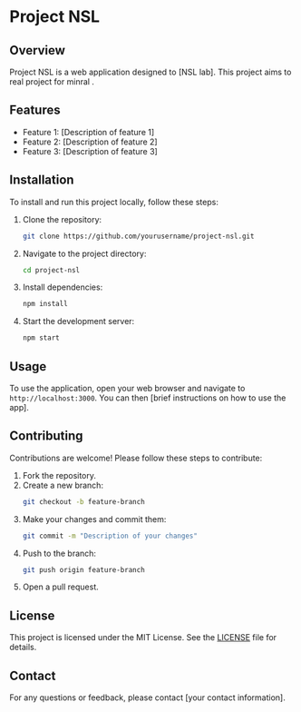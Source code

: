 # Project NSL

## Overview
Project NSL is a web application designed to [NSL lab]. This project aims to real project for minral .

## Features
- Feature 1: [Description of feature 1]
- Feature 2: [Description of feature 2]
- Feature 3: [Description of feature 3]

## Installation
To install and run this project locally, follow these steps:

1. Clone the repository:
    ```bash
    git clone https://github.com/yourusername/project-nsl.git
    ```
2. Navigate to the project directory:
    ```bash
    cd project-nsl
    ```
3. Install dependencies:
    ```bash
    npm install
    ```
4. Start the development server:
    ```bash
    npm start
    ```

## Usage
To use the application, open your web browser and navigate to `http://localhost:3000`. You can then [brief instructions on how to use the app].

## Contributing
Contributions are welcome! Please follow these steps to contribute:

1. Fork the repository.
2. Create a new branch:
    ```bash
    git checkout -b feature-branch
    ```
3. Make your changes and commit them:
    ```bash
    git commit -m "Description of your changes"
    ```
4. Push to the branch:
    ```bash
    git push origin feature-branch
    ```
5. Open a pull request.

## License
This project is licensed under the MIT License. See the [LICENSE](LICENSE) file for details.

## Contact
For any questions or feedback, please contact [your contact information].
